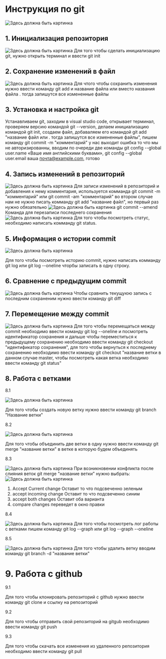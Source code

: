 # Инструкция по git
![Здесь должна быть картинка](LogoGit.png)
## 1. Инициализация репозитория
![Здесь должна быть картинка](Git_init.JPG)
Для того чтобы сделать инициализацию git, нужно открыть терминал и ввести git init
## 2. Сохранение изменений в файл
![Здесь должна быть картинка](Git_add.png)
Для чтого чтобы сохранить изменения нужно ввести команду git add и название файла или вместо названия файла . тогда запишутся все измененные файлы
## 3. Установка и настройка git
Устанавливаем git, заходим в visual studio code, открывает терминал, проверяем версию командой git --version, делаем инициализацию командой git init, создаем файл, добаваляем его командой git add "название файл или . тогда запишутся все измененные файлы", пишем команду git commit -m "комментарий" у нас выходит ошибка то что мы не авторизированны, вводим по очереди две команды git config --global user.name «Ваше имя английскими буквами», git config --global user.email ваша почта@example.com, готово

## 4. Запись изменений в репозиторий
![Здесь должна быть картинка](git_commit.JPG)
Для записи изменений в репозиторий и добавления к нему комментария, используется комманда git commit -m "комментарий" или git commit -am "комментарий" во втором случае нам не нужно писать комманду git add "название файл", но первый раз нужно обязательно
![Здесь должна быть картинка](Git_commit_--amend.png)
git commit --amend Команда для перезаписи последнего сохранения
![Здесь должна быть картинка](git_status.png)
Для того чтобы посмотреть статус, необходимо написать комманду git status.

## 5. Информация о истории commit
![Здесь должна быть картинка](git_log.JPG)

Для того чтобы посмотреть историю commit, нужно написать комманду git log или git log --oneline чторбы записать в одну строку.
## 6. Сравнение с предыдущим commit
![Здесь должна быть картинка](git_diff.JPG)
Чтобы сравнить текущуюю запись с последним сохраненим нужно ввести команду git diff
## 7. Перемещение между commit
![Здесь должна быть картинка](git_checkout.JPG)
Для того чтобы перемещаться между commit необходимо ввести команду git log --oneline и посмотреть идентификатор сохранения и дальше чтобы переместиться к предыдущему сохранению необходимо ввести команду git checkout "идентификатор сохранения", для того чтобы вернуться к последнему сохранению необходимо ввести команду git checkout "название ветки в данном случае master, чтобы посмотреть какая ветка необходимо ввести команду git status"

## 8. Работа с ветками
8.1

![Здесь должна быть картинка](GitBranch.JPG)

Для того чтобы создать новую ветку нужно ввести команду git branch "Название ветки"

8.2

![Здесь должна быть картинка](GitMerge.JPG)

Для того чтобы объединить две ветки в одну нужно ввести команду git merge "название ветки" в ветке в которую будем объединять 

8.3 

![Здесь должна быть картинка](GitMergeConflict.JPG)
При возникновении конфликта после слияния веток git merge "название ветки" нужно выбрать:
![Здесь должна быть картинка](gitmergeconflict2.JPG)
1. Accept Current change Оставит то что подсвеченно зеленым
2. accept incoming change Оставит то что подсвеченно синим
3. accept both changes Оставит оба варианта
4. compare changes переведет в окно правки

8.4 

![Здесь должна быть картинка](git_log_graph.png)
Для того чтобы посмотреть лог работы с ветками пишем команду git log --graph или git log --graph --oneline 


8.5 

![Здесь должна быть картинка](git_branch_-d.JPG)
Для того чтобы удалить ветку вводим команду git branch -d "название ветки"

# 9. Работа с github

9.1 

Для того чтобы клонировать репозиторий с github нужно ввести команду git clone и ссылку на репозиторий

9.2 

Для того чтобы отправить свой репозиторий на gitgub необходимо ввести команду git push

9.3 

Для того чтобы скачать все изменения из удаленного репозитория необходимо ввести команду git pull

